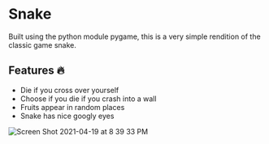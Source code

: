 # Snake
Built using the python module pygame, this is a very simple rendition of the classic game snake.

## Features 🔥
- Die if you cross over yourself
- Choose if you die if you crash into a wall
- Fruits appear in random places
- Snake has nice googly eyes

![Screen Shot 2021-04-19 at 8 39 33 PM](https://user-images.githubusercontent.com/74139069/115293728-94733a80-a14f-11eb-8093-8df0bcb8d4c0.png)
